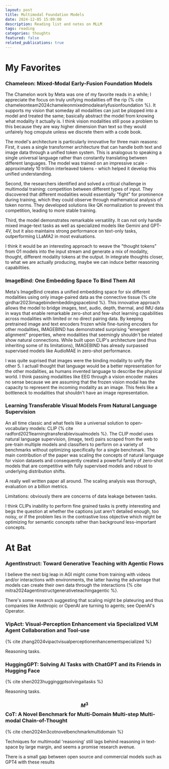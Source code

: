 ```yaml
---
layout: post
title: Multimodal Foundation Models
date: 2024-12-05 15:09:00
description: Reading list and notes on MLLM
tags: reading
categories: thoughts
featured: false
related_publications: true
---
```


# My Favorites

### Chameleon: Mixed-Modal Early-Fusion Foundation Models

The Chamelon work by Meta was one of my favorite reads in a while; I appreciate the focus on truly unifying modalities off the rip {% cite chameleonteam2024chameleonmixedmodalearlyfusionfoundation %}. It supports my vision that someday all modalities can just be plopped into a model and treated the same; basically abstract the model from knowing what modality it actually is. I think vision modalities still pose a problem to this because they are way higher dimension than text so they would unfairely hog cmopute unless we discrete them with a code book.

The model's architecture is particularly innovative for three main reasons:
First, it uses a single transformer architecture that can handle both text and image data through a unified token system. This is analogous to speaking a single universal language rather than constantly translating between different languages. The model was trained on an impressive scale - approximately 10 trillion interleaved tokens - which helped it develop this unified understanding.

Second, the researchers identified and solved a critical challenge in multimodal training: competition between different types of input. They discovered that different modalities would essentially "fight" for prominence during training, which they could observe through mathematical analysis of token norms. They developed solutions like QK normalization to prevent this competition, leading to more stable training.

Third, the model demonstrates remarkable versatility. It can not only handle mixed image-text tasks as well as specialized models like Gemini and GPT-4V, but it also maintains strong performance on text-only tasks, outperforming LLaMA2 in most evaluations.

I think it would be an interesting approach to weave the "thought tokens" from O1 models into the input stream and generate a mix of modality, thought, different modality tokens at the output. In integrate thoughts closer, to what we are actually producing, maybe we can induce better reasoning capabiltiies. 


### ImageBind: One Embedding Space To Bind Them All

Meta's ImageBind creates a unified embedding space for six different modalities using only image-paired data as the connective tissue {% cite girdhar2023imagebindembeddingspacebind %}. This innovative approach allows the model to bridge images, text, audio, depth, thermal, and IMU data in ways that enable remarkable zero-shot and few-shot learning capabilities across modalities with limited or no direct pairing data. By keeping pretrained image and text encoders frozen while fine-tuning encoders for other modalities, IMAGEBIND has demonstrated surprising "emergent alignment" properties, where modalities that seemingly shouldn't be related show natural connections. While built upon CLIP's architecture (and thus inheriting some of its limitations), IMAGEBIND has already surpassed supervised models like AudioMAE in zero-shot performance. 

I was quite suprised that images were the binding modality to unify the other 5. I actuall thought that language would be a better representation for the other modalities, as humans invented language to describe the physical world. I think passing modalities like EEG through a vision encoder makes no sense because we are assuming that the frozen vision modal has the capacity to represent the incoming modality as an image. This feels like a bottleneck to modalities that shouldn't have an image representation. 

### Learning Transferable Visual Models From Natural Language Supervision

An all time classic and what feels like a universal solution to open-vocabulary models: CLIP {% cite radford2021learningtransferablevisualmodels %}. The CLIP model uses natural language supervision, (image, text) pairs scraped from the web to pre-train multiple models and classifiers to perform on a variety of benchmarks without optimizing specifically for a single benchmark. The main contribution of the paper was scaling the concepts of natural language for vision datasets and consequently created a powerful family of zero-shot models that are competitive with fully supervised models and robust to underlying distribution shifts. 

A really well written paper all around. The scaling analysis was thorough, evaluation on a billion metrics. 

Limitations: obviously there are concerns of data leakage between tasks. 

I think CLIPs inability to perform fine grained tasks is pretty interesting and begs the question at whether the captions just aren't detailed enough, too noisy, or if the problem lies in the contrastive loss objective which might be optimizing for semantic concepts rather than background less-important concepts. 


# At Bat

### AgentInstruct: Toward Generative Teaching with Agentic Flows

I believe the next big leap in AGI might come from training with videos and/or interactions with environments, the latter having the advantage that models can create their own data through the interactions {% cite mitra2024agentinstructgenerativeteachingagentic %}. 

There's some research suggesting that scaling might be plateuring and thus companies like Anthropic or OpenAI are turning to agents; see OpenAI's Operator. 

### VipAct: Visual-Perception Enhancement via Specialized VLM Agent Collaboration and Tool-use

{% cite zhang2024vipactvisualperceptionenhancementspecialized %}

Reasoning tasks.

### HuggingGPT: Solving AI Tasks with ChatGPT and its Friends in Hugging Face

{% cite shen2023hugginggptsolvingaitasks %}

Reasoning tasks.


### $$M^3$$CoT: A Novel Benchmark for Multi-Domain Multi-step Multi-modal Chain-of-Thought

{% cite chen2024m3cotnovelbenchmarkmultidomain %}

Techniques for multimodal 'reasoning' still lags behind reasoning in text-space by large margin, and seems a promise research avenue.

There is a  small gap between open source and commercial models such as GPT4 with these results
